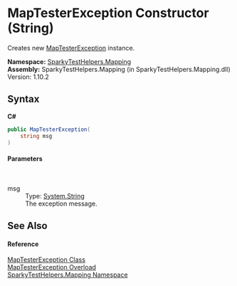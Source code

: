 # MapTesterException Constructor (String)
 

Creates new <a href="T_SparkyTestHelpers_Mapping_MapTesterException.md">MapTesterException</a> instance.

**Namespace:**&nbsp;<a href="N_SparkyTestHelpers_Mapping.md">SparkyTestHelpers.Mapping</a><br />**Assembly:**&nbsp;SparkyTestHelpers.Mapping (in SparkyTestHelpers.Mapping.dll) Version: 1.10.2

## Syntax

**C#**<br />
``` C#
public MapTesterException(
	string msg
)
```


#### Parameters
&nbsp;<dl><dt>msg</dt><dd>Type: <a href="http://msdn2.microsoft.com/en-us/library/s1wwdcbf" target="_blank">System.String</a><br />The exception message.</dd></dl>

## See Also


#### Reference
<a href="T_SparkyTestHelpers_Mapping_MapTesterException.md">MapTesterException Class</a><br /><a href="Overload_SparkyTestHelpers_Mapping_MapTesterException__ctor.md">MapTesterException Overload</a><br /><a href="N_SparkyTestHelpers_Mapping.md">SparkyTestHelpers.Mapping Namespace</a><br />